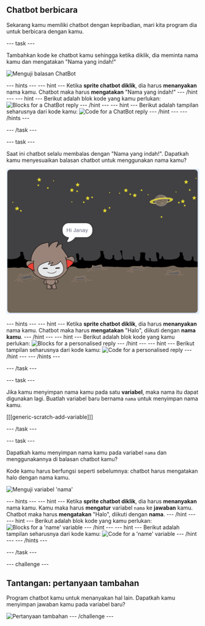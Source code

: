 ## Chatbot berbicara

Sekarang kamu memiliki chatbot dengan kepribadian, mari kita program dia untuk berbicara dengan kamu.

\--- task \---

Tambahkan kode ke chatbot kamu sehingga ketika diklik, dia meminta nama kamu dan mengatakan "Nama yang indah!"

![Menguji balasan ChatBot](images/chatbot-ask-test.png)

\--- hints \--- \--- hint \--- Ketika **sprite chatbot diklik**, dia harus **menanyakan** nama kamu. Chatbot maka harus **mengatakan** "Nama yang indah!" \--- /hint \--- \--- hint \--- Berikut adalah blok kode yang kamu perlukan: ![Blocks for a ChatBot reply](images/chatbot-ask-blocks.png) \--- /hint \--- \--- hint \--- Berikut adalah tampilan seharusnya dari kode kamu: ![Code for a ChatBot reply](images/chatbot-ask-code.png) \--- /hint \--- \--- /hints \---

\--- /task \---

\--- task \---

Saat ini chatbot selalu membalas dengan "Nama yang indah!". Dapatkah kamu menyesuaikan balasan chatbot untuk menggunakan nama kamu?

![Menguji balasan yang disesuaikan](images/chatbot-answer-test.png)

\--- hints \--- \--- hint \--- Ketika **sprite chatbot diklik**, dia harus **menanyakan** nama kamu. Chatbot maka harus **mengatakan** "Halo", diikuti dengan **nama kamu**. \--- /hint \--- \--- hint \--- Berikut adalah blok kode yang kamu perlukan: ![Blocks for a personalised reply](images/chatbot-answer-blocks.png) \--- /hint \--- \--- hint \--- Berikut tampilan seharusnya dari kode kamu: ![Code for a personalised reply](images/chatbot-answer-code.png) \--- /hint \--- \--- /hints \---

\--- /task \---

\--- task \---

Jika kamu menyimpan nama kamu pada satu **variabel**, maka nama itu dapat digunakan lagi. Buatlah variabel baru bernama `nama` untuk menyimpan nama kamu.

[[[generic-scratch-add-variable]]]

\--- /task \---

\--- task \---

Dapatkah kamu menyimpan nama kamu pada variabel `nama` dan menggunakannya di balasan chatbot kamu?

Kode kamu harus berfungsi seperti sebelumnya: chatbot harus mengatakan halo dengan nama kamu.

![Menguji variabel 'nama'](images/chatbot-ask-test.png)

\--- hints \--- \--- hint \--- Ketika **sprite chatbot diklik**, dia harus **menanyakan** nama kamu. Kamu maka harus **mengatur** variabel `nama` ke **jawaban** kamu. Chatbot maka harus **mengatakan** "Halo", diikuti dengan **nama**. \--- /hint \--- \--- hint \--- Berikut adalah blok kode yang kamu perlukan: ![Blocks for a 'name' variable](images/chatbot-variable-blocks.png) \--- /hint \--- \--- hint \--- Berikut adalah tampilan seharusnya dari kode kamu: ![Code for a 'name' variable](images/chatbot-variable-code.png) \--- /hint \--- \--- /hints \---

\--- /task \---

\--- challenge \---

## Tantangan: pertanyaan tambahan

Program chatbot kamu untuk menanyakan hal lain. Dapatkah kamu menyimpan jawaban kamu pada variabel baru?

![Pertanyaan tambahan](images/chatbot-question.png) \--- /challenge \---